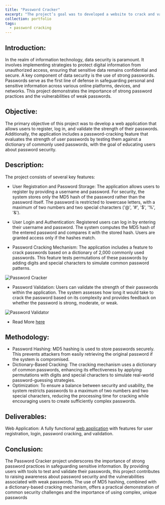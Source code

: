 ```yaml
---
title: "Password Cracker"
excerpt: "The project’s goal was to developed a website to crack and validate the password using MD5 of registered users and validate the password as strong, moderate, and weak. To do so a list of 2000 commonly used passwords was used and tested using permutations with 0-9 digits and special characters. To optimize, the password was restricted to use at most 2 numbers and 2 special characters. [![Password Cracker](https://navoditamathur.github.io/files/2..png)](https://navoditamathur.github.io/portfolio/portfolio-PasswordCracker)"
collection: portfolio
tags: 
  - password cracking
---
```


Introduction:
------
In the realm of information technology, data security is paramount. It involves implementing strategies to protect digital information from unauthorized access, ensuring that sensitive data remains confidential and secure. A key component of data security is the use of strong passwords. Passwords serve as the first line of defense in safeguarding personal and sensitive information across various online platforms, devices, and networks. This project demonstrates the importance of strong password practices and the vulnerabilities of weak passwords.

Objective:
------
The primary objective of this project was to develop a web application that allows users to register, log in, and validate the strength of their passwords. Additionally, the application includes a password-cracking feature that evaluates the strength of user passwords by testing them against a dictionary of commonly used passwords, with the goal of educating users about password security.

Description:
------
The project consists of several key features:

- User Registration and Password Storage:
The application allows users to register by providing a username and password. For security, the system stores only the MD5 hash of the password rather than the password itself. The password is restricted to lowercase letters, with a maximum of two numbers and two special characters ('@', '#', '$', '%', '&').

- User Login and Authentication:
Registered users can log in by entering their username and password. The system computes the MD5 hash of the entered password and compares it with the stored hash. Users are granted access only if the hashes match.

- Password Cracking Mechanism:
The application includes a feature to crack passwords based on a dictionary of 2,000 commonly used passwords. This feature tests permutations of these passwords by adding digits and special characters to simulate common password patterns.

![Password Cracker](https://navoditamathur.github.io/files/password-cracked.png)

- Password Validation:
Users can validate the strength of their passwords within the application. The system assesses how long it would take to crack the password based on its complexity and provides feedback on whether the password is strong, moderate, or weak.

![Password Validator](https://navoditamathur.github.io/files/password_validated.png)

- Read More [here](https://navoditamathur.github.io/files/nam266_ProjectReport.pdf)

Methodology:
------
- Password Hashing: MD5 hashing is used to store passwords securely. This prevents attackers from easily retrieving the original password if the system is compromised.
- Dictionary-Based Cracking: The cracking mechanism uses a dictionary of common passwords, enhancing its effectiveness by applying permutations with digits and special characters to simulate real-world password-guessing strategies.
- Optimization: To ensure a balance between security and usability, the system restricts passwords to a maximum of two numbers and two special characters, reducing the processing time for cracking while encouraging users to create sufficiently complex passwords.

Deliverables:
------
Web Application: A fully functional [web application](https://nam266.pythonanywhere.com/) with features for user registration, login, password cracking, and validation.

Conclusion:
------
The Password Cracker project underscores the importance of strong password practices in safeguarding sensitive information. By providing users with tools to test and validate their passwords, this project contributes to raising awareness about password security and the vulnerabilities associated with weak passwords. The use of MD5 hashing, combined with a dictionary-based cracking mechanism, offers a practical demonstration of common security challenges and the importance of using complex, unique passwords
